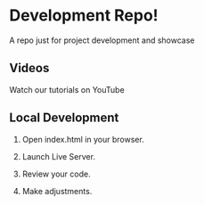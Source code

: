 # Development Repo!

A repo just for project development and showcase

## Videos

Watch our tutorials on YouTube

## Local Development

1. Open index.html in your browser.

2. Launch Live Server.

3. Review your code.

4. Make adjustments.

